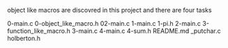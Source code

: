 object like macros are discovred in this project
and there are four tasks

0-main.c
0-object_like_macro.h
02-main.c
1-main.c
1-pi.h
2-main.c
3-function_like_macro.h
3-main.c
4-main.c
4-sum.h
README.md
_putchar.c
holberton.h
